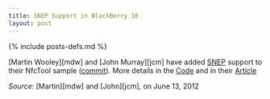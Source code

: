 ```yaml
---
title: SNEP Support in BlackBerry 10
layout: post
---
```

{% include posts-defs.md %}

[Martin Wooley][mdw] and [John Murray][jcm] have added
[SNEP](http://www.nfc-forum.org/specs/spec_list/#protts) support to their NfcTool sample
([commit](https://github.com/blackberry/Cascades-Community-Samples/commit/ac7a409893bb5ea9815f492cb7c7a687ba017840)).
More details in the [Code](https://github.com/blackberry/Cascades-Community-Samples/tree/master/NfcTool) and in their
[Article](http://supportforums.blackberry.com/t5/Native-Development/NFC-on-BlackBerry-10-peer-to-peer-communication-using-SNEP/ta-p/1758859)  

_Source_: [Martin][mdw] and [John][jcm], on June 13, 2012
